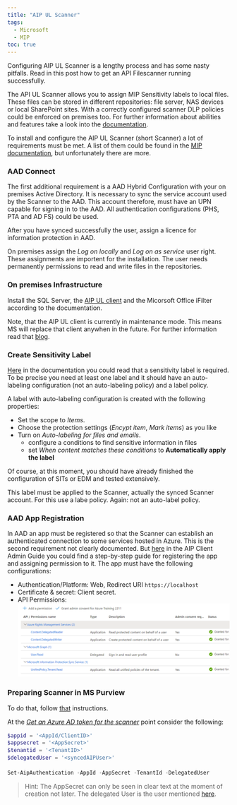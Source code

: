 ```yaml
---
title: "AIP UL Scanner"
tags:
  - Microsoft
  - MIP
toc: true
---
```


<!-- NO TITLE IN ARTICLE !!! -->

Configuring AIP UL Scanner is a lengthy process and has some nasty pitfalls. Read in this post how to get an API Filescanner running successfully.
<!--more-->

The API UL Scanner allows you to assign MIP Sensitivity labels to local files. These files can be stored in different repositories: file server, NAS devices or local SharePoint sites. With a correctly configured scanner DLP policies could be enforced on premises too. For further information about abilities and features take a look into the [documentation](https://learn.microsoft.com/en-us/azure/information-protection/deploy-aip-scanner).

To install and configure the AIP UL Scanner (short Scanner) a lot of requirements must be met. A list of them could be found in the [MIP documentation](https://learn.microsoft.com/en-us/azure/information-protection/deploy-aip-scanner-prereqs), but unfortunately there are more.

### AAD Connect

The first additional requirement is a AAD Hybrid Configuration with your on premises Active Directory. It is necessary to sync the service account used by the Scanner to the AAD. This account therefore, must have an UPN capable for signing in to the AAD. All authentication configurations (PHS, PTA and AD FS) could be used.

After you have synced successfully the user, assign a licence for information protection in AAD.

On premises assign the _Log on locally_ and _Log on as service_ user right. These assignments are importent for the installation. The user needs permanently permissions to read and write files in the repositories.

### On premises Infrastructure

Install the SQL Server, the [AIP UL client](https://www.microsoft.com/en-us/download/details.aspx?id=53018) and the Micorsoft Office iFilter according to the documentation.

Note, that the AIP UL client is currently in maintenance mode. This means MS will replace that client anywhen in the future. For further information read that [blog](https://techcommunity.microsoft.com/t5/security-compliance-and-identity/announcing-aip-unified-labeling-client-maintenance-mode-and/ba-p/3043613).

### Create Sensitivity Label

[Here](https://learn.microsoft.com/en-us/azure/information-protection/deploy-aip-scanner-prereqs#label-configuration-requirements) in the documentation you could read that a sensitivity label is required. To be precise you need at least one label and it should have an auto-labeling configuration (not an auto-labeling policy) and a label policy.

A label with auto-labeling configuration is created with the following properties:

- Set the scope to _Items_.
- Choose the protection settings (_Encypt item_, _Mark items_) as you like
- Turn on _Auto-labeling for files and emails_.
  - configure a conditions to find sensitive information in files
  - set _When content matches these conditions_ to __Automatically apply the label__

Of course, at this moment, you should have already finished the configuration of SITs or EDM and tested extensively.

This label must be applied to the Scanner, actually the synced Scanner account. For this use a labe policy. Again: not an auto-label policy.

### AAD App Registration

In AAD an app must be registered so that the Scanner can establish an authenticated connection to some services hosted in Azure. This is the second requirement not clearly documented. But [here](https://learn.microsoft.com/en-us/azure/information-protection/rms-client/clientv2-admin-guide-powershell#create-and-configure-azure-ad-applications-for-set-aipauthentication) in the AIP Client Admin Guide you could find a step-by-step guide for registering the app and assigning permission to it. The app must have the following configurations:

- Authentication/Platform: Web, Redirect URI `https://localhost`
- Certificate & secret: Client secret.
- API Permissions: ![AIP Permissions](../assets/img/AIPScannerPermissions.png)

### Preparing Scanner in MS Purview

To do that, follow [that](https://docs.microsoft.com/en-us/azure/information-protection/deploy-aip-scanner-configure-install?tabs=azure-portal-only#overview) instructions.

At the [_Get an Azure AD token for the scanner_](https://learn.microsoft.com/en-us/azure/information-protection/deploy-aip-scanner-configure-install?tabs=azure-portal-only#get-an-azure-ad-token-for-the-scanner) point  consider the following:

``` powershell
$appid = '<AppId/ClientID>'
$appsecret = '<AppSecret>'
$tenantid = '<TenantID>'
$delegatedUser = '<syncedAIPUser>'

Set-AipAuthentication -AppId -AppSecret -TenantId -DelegatedUser 
```

> Hint: The AppSecret can only be seen in clear text at the moment of creation not later. The delegated User is the user mentioned [here](#aad-connect).
